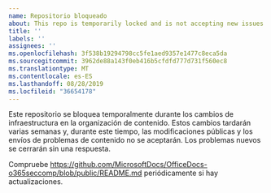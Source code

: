```yaml
---
name: Repositorio bloqueado
about: This repo is temporarily locked and is not accepting new issues.
title: ''
labels: ''
assignees: ''
ms.openlocfilehash: 3f538b19294798cc5fe1aed9357e1477c8eca5da
ms.sourcegitcommit: 3962de88a143f0eb416b5cfdfd777d731f560ec8
ms.translationtype: MT
ms.contentlocale: es-ES
ms.lasthandoff: 08/28/2019
ms.locfileid: "36654178"
---
```

Este repositorio se bloquea temporalmente durante los cambios de infraestructura en la organización de contenido. Estos cambios tardarán varias semanas y, durante este tiempo, las modificaciones públicas y los envíos de problemas de contenido no se aceptarán. Los problemas nuevos se cerrarán sin una respuesta.

Compruebe https://github.com/MicrosoftDocs/OfficeDocs-o365seccomp/blob/public/README.md periódicamente si hay actualizaciones.
